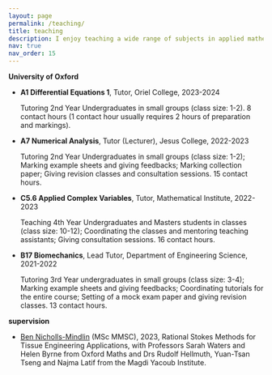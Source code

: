 ```yaml
---
layout: page
permalink: /teaching/
title: teaching
description: I enjoy teaching a wide range of subjects in applied mathematics and biomedical engineering.
nav: true
nav_order: 15
---
```


<!-- _pages/teaching.md -->
<div class="page">
<p><strong>University of Oxford</strong></p>

<ul>
<li><b>A1 Differential Equations 1</b>, Tutor, Oriel College, 2023-2024</li>
<p>Tutoring 2nd Year Undergraduates in small groups (class size: 1-2). 8 contact hours (1 contact
hour usually requires 2 hours of preparation and markings).</p>
<li><b>A7 Numerical Analysis</b>, Tutor (Lecturer), Jesus College, 2022-2023</li>
<p>Tutoring 2nd Year Undergraduates in small groups (class size: 1-2); Marking example sheets and
giving feedbacks; Marking collection paper; Giving revision classes and consultation sessions. 15
contact hours.</p>
<li><b>C5.6 Applied Complex Variables</b>, Tutor, Mathematical Institute, 2022-2023</li>
<p>Teaching 4th Year Undergraduates and Masters students in classes (class size: 10-12); Coordinating the classes and
mentoring teaching assistants; Giving consultation sessions. 16 contact hours.</p>
<li><b>B17 Biomechanics</b>, Lead Tutor, Department of Engineering Science, 2021-2022</li>
<p>Tutoring 3rd Year undergraduates in small groups (class size: 3-4); Marking example sheets and
giving feedbacks; Coordinating tutorials for the entire course; Setting of a mock exam paper and
giving revision classes. 13 contact hours.</p>
</ul>

<p><strong>supervision</strong></p>
<ul>
<li><a href="https://github.com/bennm37">Ben Nicholls-Mindlin</a> (MSc MMSC), 2023, Rational Stokes Methods for Tissue Engineering Applications, with Professors Sarah Waters and Helen Byrne from Oxford Maths and Drs Rudolf Hellmuth, Yuan-Tsan Tseng and Najma Latif from the Magdi Yacoub Institute.</li>
</ul>
</div>
